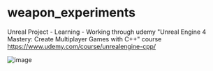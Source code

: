 # weapon_experiments
Unreal Project - Learning - Working through udemy "Unreal Engine 4 Mastery: Create Multiplayer Games with C++" course
https://www.udemy.com/course/unrealengine-cpp/

![image](https://user-images.githubusercontent.com/3318539/171127705-ff501934-76e6-4853-ba00-5015ec9797f7.png)
